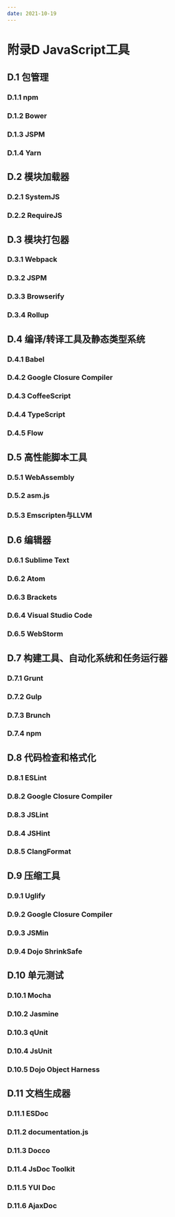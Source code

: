 ```yaml
---
date: 2021-10-19
---
```


# 附录D JavaScript工具

## D.1 包管理

### D.1.1 npm

### D.1.2 Bower

### D.1.3 JSPM

### D.1.4 Yarn

## D.2 模块加载器

### D.2.1 SystemJS

### D.2.2 RequireJS

## D.3 模块打包器

### D.3.1 Webpack

### D.3.2 JSPM

### D.3.3 Browserify

### D.3.4 Rollup

## D.4 编译/转译工具及静态类型系统

### D.4.1 Babel

### D.4.2 Google Closure Compiler

### D.4.3 CoffeeScript

### D.4.4 TypeScript

### D.4.5 Flow

## D.5 高性能脚本工具

### D.5.1 WebAssembly

### D.5.2 asm.js

### D.5.3 Emscripten与LLVM

## D.6 编辑器

### D.6.1 Sublime Text

### D.6.2 Atom

### D.6.3 Brackets

### D.6.4 Visual Studio Code

### D.6.5 WebStorm

## D.7 构建工具、自动化系统和任务运行器

### D.7.1 Grunt

### D.7.2 Gulp

### D.7.3 Brunch

### D.7.4 npm

## D.8 代码检查和格式化

### D.8.1 ESLint

### D.8.2 Google Closure Compiler

### D.8.3 JSLint

### D.8.4 JSHint

### D.8.5 ClangFormat

## D.9 压缩工具

### D.9.1 Uglify

### D.9.2 Google Closure Compiler

### D.9.3 JSMin

### D.9.4 Dojo ShrinkSafe

## D.10 单元测试

### D.10.1 Mocha

### D.10.2 Jasmine

### D.10.3 qUnit

### D.10.4 JsUnit

### D.10.5 Dojo Object Harness

## D.11 文档生成器

### D.11.1 ESDoc

### D.11.2 documentation.js

### D.11.3 Docco

### D.11.4 JsDoc Toolkit

### D.11.5 YUI Doc

### D.11.6 AjaxDoc
